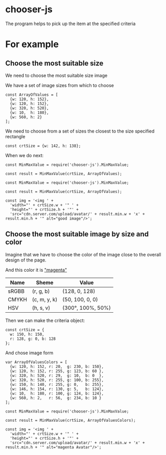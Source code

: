 # chooser-js

The program helps to pick up the item at the specified criteria

# For example

## Choose the most suitable size

We need to choose the most suitable size image

We have a set of image sizes from which to choose

```
const ArrayOfValues = [
  {w: 120, h: 152},
  {w: 120, h: 152},
  {w: 320, h: 520},
  {w: 10,  h: 180},
  {w: 560, h: 2}
];
```

We need to choose from a set of sizes the closest to the size specified rectangle

```
const crtSize = {w: 142, h: 138};
```

When we do next:

```
const MinMaxValue = require('chooser-js').MinMaxValue;
 
const result = MinMaxValue(crtSize, ArrayOfValues);

const MinMaxValue = require('chooser-js').MinMaxValue;
 
const result = MinMaxValue(crtSize, ArrayOfValues);

const img = '<img ' +
  'width="' + crtSize.w + '" ' +
  'height="' + crtSize.h + '"' +
  'src="cdn.server.com/upload/avatar/' + result.min.w + 'x' + result.min.h + '" alt="good image"/>'; 
```

## Choose the most suitable image by size and color
   
Imagine that we have to choose the color of 
the image close to the overall design of the page.

And this color it is ["magenta"](https://en.wikipedia.org/wiki/Purple)

|  Name |  Sheme       |  Value           | 
|-------|--------------|------------------|
| sRGBB | (r, g, b)    | (128, 0, 128)    |
| CMYKH | (c, m, y, k) | (50, 100, 0, 0)  |
| HSV   | (h, s, v)    | (300°, 100%, 50%)|


Then we can make the criteria object:

```
const crtSize = {
  w: 150, h: 150,
  r: 128, g: 0, b: 128
};
```

And chose image form 

```
var ArrayOfValuesColors = [
  {w: 120, h: 152, r: 20,  g: 230, b: 150},
  {w: 120, h: 152, r: 255, g: 123, b: 60 },
  {w: 320, h: 520, r: 29,  g: 10,  b: 0  },
  {w: 320, h: 520, r: 255, g: 100, b: 255},
  {w: 150, h: 140, r: 255, g: 0,   b: 255},
  {w: 146, h: 154, r: 130, g: 5,   b: 124},
  {w: 10,  h: 180, r: 100, g: 124, b: 124},
  {w: 560, h: 2,   r: 56,  g: 234, b: 10 }
];

const MinMaxValue = require('chooser-js').MinMaxValue;
 
const result = MinMaxValue(crtSize, ArrayOfValuesColors);

const img = '<img ' +
  'width="' + crtSize.w + '" ' +
  'height="' + crtSize.h + '"' +
  'src="cdn.server.com/upload/avatar/' + result.min.w + 'x' + result.min.h + '" alt="magenta Avatar"/>';

```